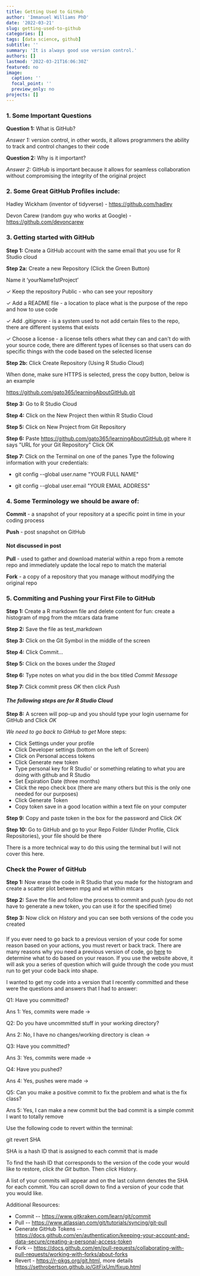 ```yaml
---
title: Getting Used to GitHub
author: 'Immanuel Williams PhD'
date: '2022-03-21'
slug: getting-used-to-github
categories: []
tags: [data science, github]
subtitle: ''
summary: 'It is always good use version control.'
authors: []
lastmod: '2022-03-21T16:06:30Z'
featured: no
image:
  caption: ''
  focal_point: ''
  preview_only: no
projects: []
---
```




### 1. Some Important Questions 

**Question 1:** What is GitHub?  

*Answer 1:* version control, in other words, it allows programmers the ability to track and control changes to their code


**Question 2:** Why is it important?

*Answer 2:* GitHub is important because it allows for seamless collaboration without compromising the integrity of the original project


### 2. Some Great GitHub Profiles include:

Hadley Wickham (inventor of tidyverse) - https://github.com/hadley 

Devon Carew (random guy who works at Google) - https://github.com/devoncarew


### 3. Getting started with GitHub

**Step 1:** Create a GitHub account with the same email that you use for R Studio cloud 

**Step 2a:** Create a new Repository (Click the Green Button)
 
Name it ‘yourName1stProject’ 

✓ Keep the repository Public -  who can see your repository  

✓ Add a README file - a location to place what is the purpose of the repo and how to use code

✓ Add .gitignore  - is a system used to not add certain files to the repo, there are different systems that exists

✓ Choose a license - a license tells others what they can and can't do with 
your source code, there are different types of licenses so that users can do specific things with the code based on the selected license




**Step 2b:** Click Create Repository (Using R Studio Cloud)

When done, make sure HTTPS is selected, press the copy button, below is an example

https://github.com/gato365/learningAboutGitHub.git



**Step 3:** Go to R Studio Cloud

**Step 4:** Click on the New Project then within R Studio Cloud 

**Step 5:** Click on New Project from Git Repository 

**Step 6:** Paste https://github.com/gato365/learningAboutGitHub.git where it says "URL for your Git Repository" Click OK


**Step 7:** Click on the Terminal on one of the panes
Type the following information with your credentials:

- git config --global user.name "YOUR FULL NAME"

- git config --global user.email "YOUR EMAIL ADDRESS"


### 4. Some Terminology we should be aware of:

**Commit** - a snapshot of your repository at a specific point in time in your coding process

**Push** - post snapshot on GitHub

#### Not discussed in post
**Pull** - used to gather and download material within a repo from a remote repo and immediately update the local repo to match the material

**Fork** - a copy of a repository that you manage without modifying the original repo


### 5. Commiting and Pushing your First File to GitHub

**Step 1:** Create a R markdown file and delete content 
for fun: create a histogram of mpg from the mtcars data frame 

**Step 2:** Save the file as test_markdown 

**Step 3:** Click on the Git Symbol in the middle of the screen 

**Step 4:** Click Commit... 

**Step 5:** Click on the boxes under the *Staged*

**Step 6:** Type notes on what you did in the box titled *Commit Message*

**Step 7:** Click commit press *OK* then click *Push*

#### *The following steps are for R Studio Cloud*
**Step 8:** A screen will pop-up and you should type your login username for GitHub and Click *OK*

*We need to go back to GitHub to get*
More steps: 

- Click Settings under your profile
- Click Developer settings (bottom on the left of Screen) 
- Click on Personal access tokens
- Click Generate new token 
- Type personal key for R Studio' or something relating to what you are doing with github and R Studio
- Set Expiration Date (three months)
- Click the repo check box (there are many others but this is the only one needed for our purposes)
- Click Generate Token
- Copy token save in a good location within a text file on your computer

**Step 9:** Copy and paste token in the box for the password and Click *OK*

**Step 10:** Go to GitHub and go to your Repo Folder (Under Profile, Click Repositories), your file should be there

There is a more technical way to do this using the terminal but I will not cover this here.


### Check the Power of GitHub
**Step 1:** Now erase the code in R Studio that you made for the histogram and create a scatter plot between mpg and wt within mtcars

**Step 2:** Save the file and follow the process to commit and push (you do not have to generate a new token, you can use it for the specified time) 

**Step 3:** Now click on *History* and you can see both versions of the code you created


### 
If you ever need to go back to a previous version of your code for some reason based on your actions, you must revert or back track. There are many reasons why you need a previous version of code, go [here](https://sethrobertson.github.io/GitFixUm/fixup.html) to determine what to do based on your reason. If you use the website above, it will ask you a series of question which will guide through the code you must run to get your code back into shape.

I wanted to get my code into a version that I recently committed and these were the questions and answers that I had to answer:

Q1: Have you committed?

Ans 1: Yes, commits were made → 

Q2: Do you have uncommitted stuff in your working directory?

Ans 2: No, I have no changes/working directory is clean → 

Q3: Have you committed?

Ans 3: Yes, commits were made → 


Q4: Have you pushed?

Ans 4: Yes, pushes were made → 

Q5: Can you make a positive commit to fix the problem and what is the fix class?

Ans 5: Yes, I can make a new commit but the bad commit is a simple commit I want to totally remove


Use the following code to revert within the terminal:


git revert SHA 

SHA is a hash ID that is assigned to each commit that is made

To find the hash ID that corresponds to the version of the code your would like to restore, *click the Git* button. Then *click* History. 

A list of your commits will appear and on the last column denotes the SHA for each commit. You can scroll down to find a version of your code that you would like.


Additional Resources:

- Commit -- https://www.gitkraken.com/learn/git/commit
- Pull -- https://www.atlassian.com/git/tutorials/syncing/git-pull
- Generate GitHub Tokens -- https://docs.github.com/en/authentication/keeping-your-account-and-data-secure/creating-a-personal-access-token
- Fork -- https://docs.github.com/en/pull-requests/collaborating-with-pull-requests/working-with-forks/about-forks
- Revert - https://r-pkgs.org/git.html, more details https://sethrobertson.github.io/GitFixUm/fixup.html





